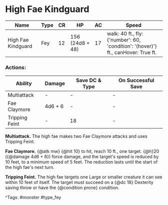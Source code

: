 # High Fae Kindguard

| Name | Type | CR | HP | AC | Speed |
|------|------|----|----|----|-------|
| High Fae Kindguard | Fey | 12 | 156 (24d8 + 48) | 17 | walk: 40 ft., fly: {'number': 60, 'condition': '(hover)'} ft., canHover: True ft. |

### Actions:

| Ability | Damage | Save DC & Type | On Successful Save |
|---------|--------|----------------|--------------------|
| Multiattack | - | - | - |
| Fae Claymore | 4d6 + 6 | - | - |
| Tripping Feint | - | 18 | - |


**Multiattack.** The high fae makes two Fae Claymore attacks and uses Tripping Feint.

**Fae Claymore.** {@atk mw} {@hit 10} to hit, reach 10 ft., one target. {@h}20 ({@damage 4d6 + 6}) force damage, and the target's speed is reduced by 10 feet, to a minimum speed of 5 feet. The reduction lasts until the start of the high fae's next turn.

**Tripping Feint.** The high fae targets one Large or smaller creature it can see within 10 feet of itself. The target must succeed on a {@dc 18} Dexterity saving throw or have the {@condition prone} condition.

^Tags: #monster #type_fey